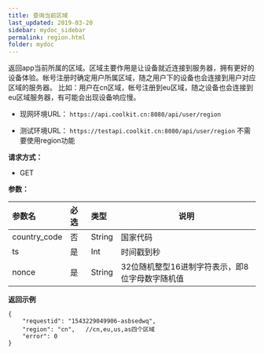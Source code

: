 ```yaml
---
title: 查询当前区域
last_updated: 2019-03-20
sidebar: mydoc_sidebar
permalink: region.html
folder: mydoc
---
```


    
 返回app当前所属的区域。区域主要作用是让设备就近连接到服务器，拥有更好的设备体验。帐号注册时确定用户所属区域，随之用户下的设备也会连接到用户对应区域的服务器。
 比如：用户在cn区域，帐号注册到eu区域，随之设备也会连接到eu区域服务器，有可能会出现设备响应慢。

- 现网环境URL： ``` https://api.coolkit.cn:8080/api/user/region ```

- 测试环境URL： ``` https://testapi.coolkit.cn:8080/api/user/region ```   不需要使用region功能

  
**请求方式：**
- GET 

**参数：** 

|参数名|必选|类型|说明|
|:----    |:---|:----- |-----   |
|country_code |否  |String |国家代码   |
|ts |是  |Int | 时间戳到秒    |
|nonce     |是  |String | 32位随机整型16进制字符表示，即8位字母数字随机值    |

 **返回示例**

``` 
{
    "requestid": "1543229049906-asbsedwq",
    "region": "cn",   //cn,eu,us,as四个区域
    "error": 0
}
```



